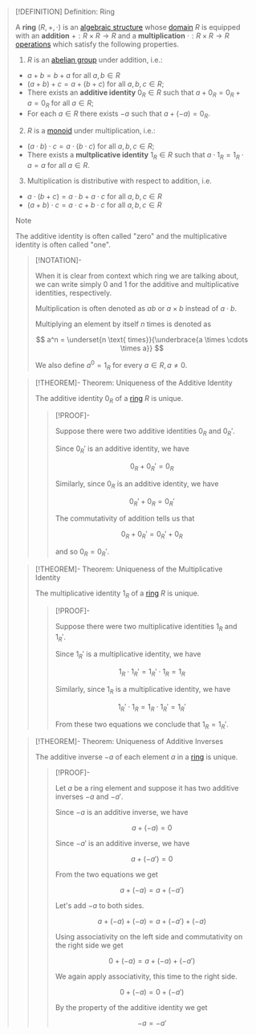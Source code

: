 >[!DEFINITION] Definition: Ring
>
>A **ring** $(R, +, \cdot)$ is an [algebraic structure](../Algebraic%20Structures/Algebraic%20Structure.md) whose [domain](../Algebraic%20Structures/Algebraic%20Structure.md) $R$ is equipped with an **addition** $+: R\times R \to R$ and a **multiplication** $\cdot: R\times R \to R$ [operations](../Algebraic%20Structures/Operations/Binary%20Operation.md) which satisfy the following properties.
>
>1. $R$ is an [abelian group](../Groups/Abelian%20Group.md) under addition, i.e.:
>	- $a + b = b + a$ for all $a,b \in R$
>	- $(a + b) + c = a + (b + c)$ for all $a,b,c \in R$;
>	- There exists an **additive identity** $0_R \in R$ such that $a + 0_R = 0_R + a = 0_R$ for all $a \in R$;
>	- For each $a \in R$ there exists $-a$ such that $a + (-a) = 0_R$.
>
>2. $R$ is a [monoid](../Monoid.md) under multiplication, i.e.:
>	- $(a\cdot b) \cdot c = a \cdot (b \cdot c)$ for all $a,b,c \in R$;
>	- There exists a **multplicative identity** $1_R \in R$ such that $a\cdot 1_R = 1_R \cdot a = a$ for all $a \in R$.
>3. Multiplication is distributive with respect to addition, i.e.
>	- $a \cdot (b + c) = a \cdot b + a \cdot c$ for all $a,b,c \in R$
>	- $(a+b) \cdot c = a\cdot c + b \cdot c$ for all $a,b,c \in R$
>
>>[!NOTE]
>>
>>The additive identity is often called "zero" and the multiplicative identity is often called "one".
>
>>[!NOTATION]-
>>
>>When it is clear from context which ring we are talking about, we can write simply $0$ and $1$ for the additive and multiplicative identities, respectively.
>>
>>Multiplication is often denoted as $ab$ or $a\times b$ instead of $a\cdot b$.
>>
>>Multiplying an element by itself $n$ times is denoted as
>>
>>$$
>>a^n = \underset{n \text{ times}}{\underbrace{a \times \cdots \times a}}
>>$$
>>
>>We also define $a^0 = 1_R$ for every $a \in R, a \ne 0$.
>>
>
>>[!THEOREM]- Theorem: Uniqueness of the Additive Identity
>>
>>The additive identity $0_R$ of a [ring](Ring.md) $R$ is unique.
>>
>>>[!PROOF]-
>>>
>>>Suppose there were two additive identities $0_R$ and $0_R'$.
>>>
>>>Since $0_R'$ is an additive identity, we have
>>>
>>>$$
>>>0_R + 0_R' = 0_R
>>>$$
>>>
>>>Similarly, since $0_R$ is an additive identity, we have
>>>
>>>$$
>>>0_R' + 0_R = 0_R'
>>>$$
>>>
>>>The commutativity of addition tells us that
>>>
>>>$$
>>>0_R + 0_R' = 0_R' + 0_R
>>>$$
>>>
>>>and so $0_R = 0_R'$.
>>>
>>
>
>>[!THEOREM]- Theorem: Uniqueness of the Multiplicative Identity
>>
>>The multiplicative identity $1_R$ of a [ring](Ring.md) $R$ is unique.
>>
>>>[!PROOF]-
>>>
>>>Suppose there were two multiplicative identities $1_R$ and $1_R'$.
>>>
>>>Since $1_R'$ is a multiplicative identity, we have
>>>
>>>$$
>>>1_R \cdot 1_R' = 1_R' \cdot 1_R = 1_R
>>>$$
>>>
>>>Similarly, since $1_R$ is a multiplicative identity, we have
>>>
>>>$$
>>>1_R' \cdot 1_R = 1_R \cdot 1_R' = 1_R'
>>>$$
>>>
>>>From these two equations we conclude that $1_R = 1_R'$.
>>>
>
>>[!THEOREM]- Theorem: Uniqueness of Additive Inverses
>>
>>The additive inverse $-a$ of each element $a$ in a [ring](Ring.md) is unique.
>>
>>>[!PROOF]-
>>>
>>>Let $a$ be a ring element and suppose it has two additive inverses $-a$ and $-a'$.
>>>
>>>Since $-a$ is an additive inverse, we have
>>>
>>>$$
>>>a + (-a) = 0
>>>$$
>>>
>>>Since $-a'$ is an additive inverse, we have
>>>
>>>$$
>>>a + (-a') = 0
>>>$$
>>>
>>>From the two equations we get
>>>
>>>$$
>>>a + (-a) = a + (-a')
>>>$$
>>>
>>>Let's add $-a$ to both sides.
>>>
>>>$$
>>>a + (-a) + (-a) = a + (-a') + (-a)
>>>$$
>>>
>>>Using associativity on the left side and commutativity on the right side we get
>>>
>>>$$
>>>0 + (-a) = a + (-a) + (-a')
>>>$$
>>>
>>>We again apply associativity, this time to the right side.
>>>
>>>$$
>>>0 + (-a) = 0 + (-a')
>>>$$
>>>
>>>By the property of the additive identity we get
>>>
>>>$$
>>>-a = -a'
>>>$$
>>>
>>
>

